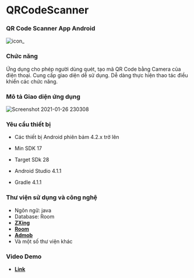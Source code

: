 # QRCodeScanner
### QR Code Scanner App Android

![icon_](https://user-images.githubusercontent.com/77380800/105868312-a3eb5780-6028-11eb-96fc-80aab5995ef1.png)

### Chức năng

Ứng dụng cho phép người dùng quét, tạo mã QR Code bằng Camera của điện thoại. Cung cấp giao diện dễ sử dụng. Dễ dàng thực hiện thao tác điều khiển các chức năng.

### Mô tả Giao diện ứng dụng

![Screenshot 2021-01-26 230308](https://user-images.githubusercontent.com/77380800/105870320-bb2b4480-602a-11eb-8b0b-21de030140d8.png)

### Yêu cầu thiết bị

- Các thiết bị Android phiên bảm 4.2.x trở lên

- Min SDK 17

- Target SDk 28

- Android Studio 4.1.1

- Gradle 4.1.1
### Thư viện sử dụng và công nghệ

- Ngôn ngữ: java
- Database: Room
- [**ZXing**](https://github.com/zxing/zxing/)
- [**Room**](https://developer.android.com/jetpack/androidx/releases/room)
- [**Admob**](https://developers.google.com/admob/android/sdk)
- Và một số thư viện khác
### Video Demo

- [**Link**](https://drive.google.com/file/d/11Rek0E6RTrfS7WZ7kyKImSDPpWmd91_R/view?usp=sharing)

